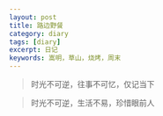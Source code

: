 ```yaml
---
layout: post
title: 路边野餐
category: diary
tags: [diary]
excerpt: 日记
keywords: 嵩明，草山，烧烤，周末
---
```


> 时光不可逆，往事不可忆，仅记当下



> 时光不可逆，生活不易，珍惜眼前人

